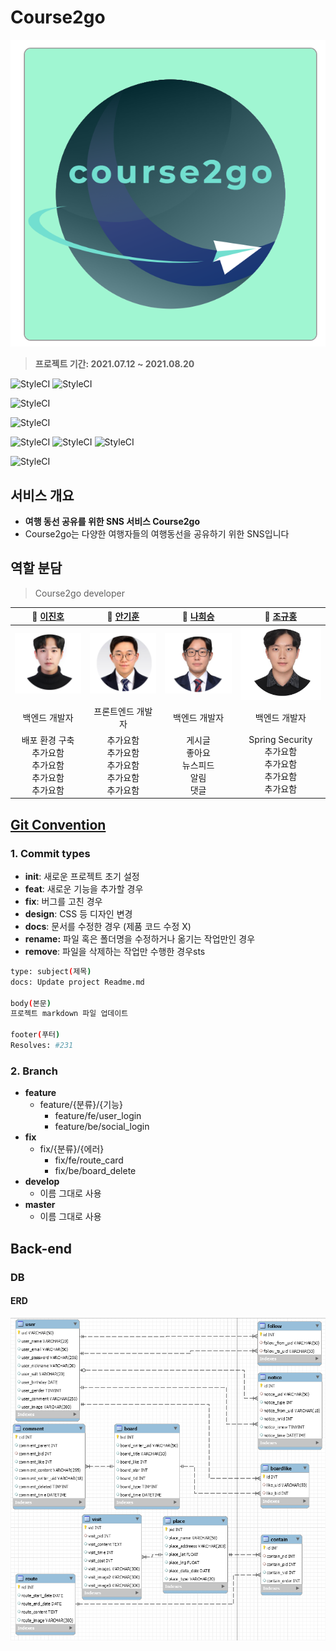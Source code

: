 # Course2go

![logo](./documentation/img/logo_course2go.png)
> <b> 프로젝트 기간: 2021.07.12 ~ 2021.08.20 </b>

![StyleCI](https://img.shields.io/badge/vue-3-brightgreen)
![StyleCI](https://img.shields.io/badge/vue/cli-4.5.13-brightgreen)

![StyleCI](https://img.shields.io/badge/spring--boot-2.5.2-green) 

![StyleCI](https://img.shields.io/badge/mariaDB-10.3.23-blue)

![StyleCI](https://img.shields.io/badge/ec2(ubuntu)-20.04-orange)
![StyleCI](https://img.shields.io/badge/pm2-5.1.0-orange)
![StyleCI](https://img.shields.io/badge/nginx-1.18.0-orange)

![StyleCI](https://img.shields.io/badge/android-9.0(pie)-yellow)

## 서비스 개요

* <b> 여행 동선 공유를 위한 SNS 서비스 Course2go </b>
* Course2go는 다양한 여행자들의 여행동선을 공유하기 위한 SNS입니다

## 역할 분담
  
> Course2go developer 

| **🙋 [이진호](https://github.com/dk-master)** | **🙋‍ [안기훈](https://github.com/)** | **🙋 [나희승](https://github.com/sjsjsjghkdwp)** | **🙋‍ [조규홍](https://github.com/)** |
| :---: | :---: | :---: | :---: |
| ![logo](./documentation/img/이진호.png) |![logo](./documentation/img/안기훈.png)| ![logo](./documentation/img/나희승.png) |![logo](./documentation/img/조규홍.png)|
| 백엔드 개발자 | 프론트엔드 개발자 | 백엔드 개발자 | 백엔드 개발자 |
| 배포 환경 구축 <br /> 추가요함 <br /> 추가요함 <br /> 추가요함  <br /> 추가요함 <br />| 추가요함 <br /> 추가요함 <br /> 추가요함 <br /> 추가요함 <br /> 추가요함 | 게시글 <br /> 좋아요 <br /> 뉴스피드 <br /> 알림  <br /> 댓글 <br />| Spring Security <br /> 추가요함 <br /> 추가요함 <br /> 추가요함 <br /> 추가요함 |

## [Git Convention](https://www.notion.so/Git-Convention-f8d4466d57504092b7bca7abf3f1be83)

### 1. Commit types

- **init**: 새로운 프로젝트 초기 설정
- **feat**: 새로운 기능을 추가할 경우
- **fix**: 버그를 고친 경우
- **design**: CSS 등 디자인 변경
- **docs**: 문서를 수정한 경우 (제품 코드 수정 X)
- **rename:** 파일 혹은 폴더명을 수정하거나 옮기는 작업만인 경우
- **remove**: 파일을 삭제하는 작업만 수행한 경우sts

```bash
type: subject(제목)
docs: Update project Readme.md

body(본문)
프로젝트 markdown 파일 업데이트

footer(푸터)
Resolves: #231
```



### 2. Branch

- **feature**
  - feature/{분류}/{기능}
    - feature/fe/user_login
    - feature/be/social_login
- **fix**
  - fix/{분류}/{에러}
    - fix/fe/route_card
    - fix/be/board_delete
- **develop**
  - 이름 그대로 사용
- **master**
  - 이름 그대로 사용

##

## Back-end

 ### DB
  #### ERD
  ![logo](./documentation/img/ERD.png)

